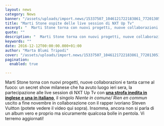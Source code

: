 ```yaml
---
layout: news
category: News
banner: "/assets/uploads/import.news/15337507_1046121722183861_7720130512862759920_n.jpg"
title: "Marti Stone ospite delle live session di NXT Up Tv"
excerpt: "  Marti Stone torna con nuovi progetti, nuove collaborazioni e tanta carne al fuoco: un secret show milanese che ha avuto luogo ieri sera, la partecipazione alle live session di NXT Up Tv con una strofa inedita in inglese e una in italiano, il singolo Niente in comune/ Rien en commun uscito a fine novembre [&hellip"
quote: ""
description: "  Marti Stone torna con nuovi progetti, nuove collaborazioni e tanta carne al fuoco: un secret show milanese che ha avuto luogo ieri sera, la partecipazione alle live session di NXT Up Tv con una strofa inedita in inglese e una in italiano, il singolo Niente in comune/ Rien en commun uscito a fine novembre [&hellip"
keywords: ""
date: 2016-12-12T00:00:00.000+01:00
author: "Marta Blumi Tripodi"
cover: "/assets/uploads/import.news/15337507_1046121722183861_7720130512862759920_n.jpg"
pagination:
  enabled: true

---
```


Marti Stone torna con nuovi progetti, nuove collaborazioni e tanta carne al fuoco: un secret show milanese che ha avuto luogo ieri sera, la partecipazione alle live session di NXT Up Tv con [**una strofa inedita in inglese e una in italiano**](https://youtu.be/XXVS8KmJ8VI), il singolo _Niente in comune/ Rien en commun_ uscito a fine novembre in collaborazione con il rapper ivoriano Steven Vuitton (potete vedere il video qui sopra). Insomma, ancora non si parla di un album vero e proprio ma sicuramente qualcosa bolle in pentola. Vi terremo aggiornati!